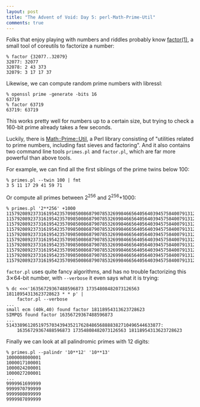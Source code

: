 ```yaml
---
layout: post
title: "The Advent of Void: Day 5: perl-Math-Prime-Util"
comments: true
---
```


Folks that enjoy playing with numbers and riddles probably know
[factor(1)](https://man.voidlinux.org/factor.1), a small tool of
coreutils to factorize a number:

```
% factor {32077..32079}
32077: 32077
32078: 2 43 373
32079: 3 17 17 37
```

Likewise, we can compute random prime numbers with libressl:

```
% openssl prime -generate -bits 16
63719
% factor 63719
63719: 63719
```

This works pretty well for numbers up to a certain size, but trying to
check a 160-bit prime already takes a few seconds.

Luckily, there is
[Math::Prime::Util](https://man.voidlinux.org/Math::Prime::Util),
a Perl library consisting of "utilities related to prime numbers,
including fast sieves and factoring".  And it also contains two
command line tools `primes.pl` and `factor.pl`, which are far more
powerful than above tools.

For example, we can find all the first siblings of the prime twins below 100:

```
% primes.pl --twin 100 | fmt
3 5 11 17 29 41 59 71
```

Or compute all primes between 2<sup>256</sup> and 2<sup>256</sup>+1000:

```
% primes.pl '2**256' +1000
115792089237316195423570985008687907853269984665640564039457584007913129640233
115792089237316195423570985008687907853269984665640564039457584007913129640237
115792089237316195423570985008687907853269984665640564039457584007913129640293
115792089237316195423570985008687907853269984665640564039457584007913129640423
115792089237316195423570985008687907853269984665640564039457584007913129640519
115792089237316195423570985008687907853269984665640564039457584007913129640693
115792089237316195423570985008687907853269984665640564039457584007913129640731
115792089237316195423570985008687907853269984665640564039457584007913129640743
115792089237316195423570985008687907853269984665640564039457584007913129640783
115792089237316195423570985008687907853269984665640564039457584007913129640867
```

`factor.pl` uses quite fancy algorithms, and has no trouble
factorizing this 3⨯64-bit number, with `--verbose` it even says what
it is trying:

```
% dc <<<'16356729367488596873 17354808482073126563 18118954313623728623 * * p' |
    factor.pl --verbose
...
small ecm (40k,40) found factor 18118954313623728623
SIMPQS found factor 16356729367488596873
...
5143389612051975703439435217628486568888382710496544633877:
    16356729367488596873 17354808482073126563 18118954313623728623
```

Finally we can look at all palindromic primes with 12 digits:

```
% primes.pl --palindr '10**12' '10**13'
1000008000001
1000017100001
1000024200001
1000027200001
...
9999961699999
9999970799999
9999980899999
9999987899999
```
